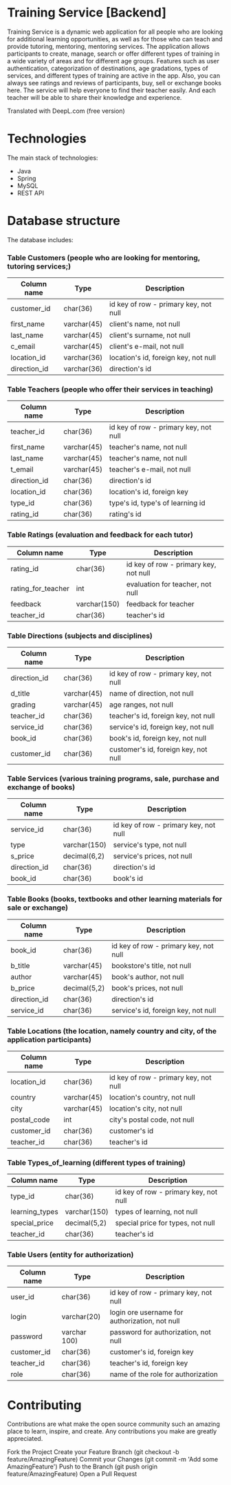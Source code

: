 # Training Service [Backend]

Training Service is a dynamic web application for all people who are looking for additional 
learning opportunities, as well as for those who can teach and provide tutoring, mentoring, 
mentoring services. The application allows participants to create, manage, search or offer 
different types of training in a wide variety of areas and for different age groups.  Features 
such as user authentication, categorization of destinations, age gradations, types of services, 
and different types of training are active in the app. Also, you can always see ratings and 
reviews of participants, buy, sell or exchange books here. The service will help everyone to 
find their teacher easily. And each teacher will be able to share their knowledge and experience.

Translated with DeepL.com (free version)

# Technologies
The main stack of technologies:

- Java
- Spring
- MySQL
- REST API

# Database structure

The database includes:
### Table Customers (people who are looking for mentoring, tutoring services;)

| Column name  | Type        | Description                           |
|--------------|-------------|---------------------------------------|
| customer_id  | char(36)    | id key of row - primary key, not null | 
| first_name   | varchar(45) | client's name,  not null              |
| last_name    | varchar(45) | client's surname, not null            |
| c_email      | varchar(45) | client's e-mail, not null             |
| location_id  | varchar(36) | location's id, foreign key, not null  |
| direction_id | varchar(36) | direction's id                        |


### Table Teachers (people who offer their services in teaching)

| Column name  | Type        | Description                           |
|--------------|-------------|---------------------------------------|
| teacher_id   | char(36)    | id key of row - primary key, not null |
| first_name   | varchar(45) | teacher's name,  not null             |         
| last_name    | varchar(45) | teacher's name,  not null             |               
| t_email      | varchar(45) | teacher's e-mail, not null            |                           
| direction_id | char(36)    | direction's id                        |                          
| location_id  | char(36)    | location's id, foreign key            | 
| type_id      | char(36)    | type's id, type's of learning id      |
| rating_id    | char(36)    | rating's id                           |                          


### Table Ratings (evaluation and feedback for each tutor)

| Column name        | Type         | Description                           |
|--------------------|--------------|---------------------------------------|
| rating_id          | char(36)     | id key of row - primary key, not null |
| rating_for_teacher | int          | evaluation for teacher, not null      | 
| feedback           | varchar(150) | feedback for teacher                  | 
| teacher_id         | char(36)     | teacher's id                          |


 ### Table Directions (subjects and disciplines) 

| Column name  | Type          | Description                           |
|--------------|---------------|---------------------------------------|
| direction_id | char(36)      | id key of row - primary key, not null | 
| d_title      | varchar(45)   | name of direction, not null           | 
| grading      | varchar(45)   | age ranges, not null                  | 
| teacher_id   | char(36)      | teacher's id, foreign key, not null   |
| service_id   | char(36)      | service's id, foreign key, not null   |
| book_id      | char(36)      | book's id, foreign key, not null      |
| customer_id  | char(36)      | customer's id, foreign key, not null  |


 ### Table Services (various training programs, sale, purchase and exchange of books)

| Column name  | Type         | Description                           |
|--------------|--------------|---------------------------------------|
| service_id   | char(36)     | id key of row - primary key, not null |
| type         | varchar(150) | service's type, not null              | 
| s_price      | decimal(6,2) | service's prices, not null            |
| direction_id | char(36)     | direction's id                        | 
| book_id      | char(36)     | book's id                             | 


### Table Books (books, textbooks and other learning materials for sale or exchange) 

| Column name  | Type           | Description                           |
|--------------|----------------|---------------------------------------|
| book_id      | char(36)       | id key of row - primary key, not null |
| b_title      | varchar(45)    | bookstore's title, not null           | 
| author       | varchar(45)    | book's author, not null               | 
| b_price      | decimal(5,2)   | book's prices, not null               |
| direction_id | char(36)       | direction's id                        |
| service_id   | char(36)       | service's id, foreign key, not null   |


 ### Table Locations (the location, namely country and city, of the application participants)

| Column name   | Type        | Description                           |
|---------------|-------------|---------------------------------------|
| location_id   | char(36)    | id key of row - primary key, not null | 
| country       | varchar(45) | location's country, not null          | 
| city          | varchar(45) | location's city, not null             | 
| postal_code   | int         | city's postal code, not null          | 
| customer_id   | char(36)    | customer's id                         |
| teacher_id    | char(36)    | teacher's id                          |


 ### Table Types_of_learning (different types of training)

| Column name    | Type         | Description                           |
|----------------|--------------|---------------------------------------|
| type_id        | char(36)     | id key of row - primary key, not null | 
| learning_types | varchar(150) | types of learning, not null           | 
| special_price  | decimal(5,2) | special price for types, not null     | 
| teacher_id     | char(36)     | teacher's id                          |


### Table Users (entity for authorization)

| Column name | Type         | Description                                    |
|-------------|--------------|------------------------------------------------|
| user_id     | char(36)     | id key of row - primary key, not null          | 
| login       | varchar(20)  | login ore username for authorization, not null | 
| password    | varchar 100) | password for authorization, not null           | 
| customer_id | char(36)     | customer's id, foreign key                     |
| teacher_id  | char(36)     | teacher's id, foreign key                      |
| role        | char(36)     | name of the role for authorization             |

# Contributing
Contributions are what make the open source community such an amazing place to learn, inspire, and create. Any contributions you make are greatly appreciated.

Fork the Project
Create your Feature Branch (git checkout -b feature/AmazingFeature)
Commit your Changes (git commit -m 'Add some AmazingFeature')
Push to the Branch (git push origin feature/AmazingFeature)
Open a Pull Request